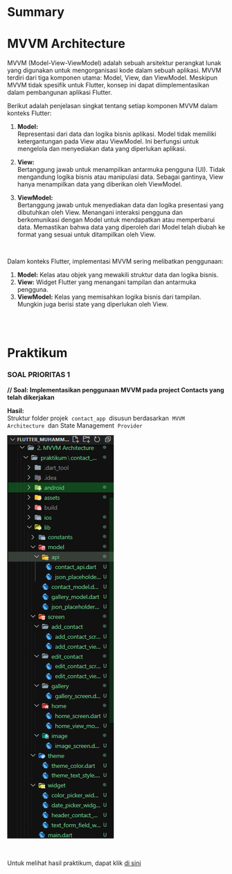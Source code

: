# Summary

# MVVM Architecture

MVVM (Model-View-ViewModel) adalah sebuah arsitektur perangkat lunak yang digunakan untuk mengorganisasi kode dalam sebuah aplikasi. MVVM terdiri dari tiga komponen utama: Model, View, dan ViewModel. Meskipun MVVM tidak spesifik untuk Flutter, konsep ini dapat diimplementasikan dalam pembangunan aplikasi Flutter.

Berikut adalah penjelasan singkat tentang setiap komponen MVVM dalam konteks Flutter:

1. **Model:**  
Representasi dari data dan logika bisnis aplikasi.
Model tidak memiliki ketergantungan pada View atau ViewModel. Ini berfungsi untuk mengelola dan menyediakan data yang diperlukan aplikasi.

2. **View:**  
Bertanggung jawab untuk menampilkan antarmuka pengguna (UI).
Tidak mengandung logika bisnis atau manipulasi data. Sebagai gantinya, View hanya menampilkan data yang diberikan oleh ViewModel.

3. **ViewModel:**  
Bertanggung jawab untuk menyediakan data dan logika presentasi yang dibutuhkan oleh View.
Menangani interaksi pengguna dan berkomunikasi dengan Model untuk mendapatkan atau memperbarui data.
Memastikan bahwa data yang diperoleh dari Model telah diubah ke format yang sesuai untuk ditampilkan oleh View.

<br>

Dalam konteks Flutter, implementasi MVVM sering melibatkan penggunaan:

1. **Model:** Kelas atau objek yang mewakili struktur data dan logika bisnis.
2. **View:** Widget Flutter yang menangani tampilan dan antarmuka pengguna.
3. **ViewModel:** Kelas yang memisahkan logika bisnis dari tampilan. Mungkin juga berisi state yang diperlukan oleh View.

<br><br>

# Praktikum

### SOAL PRIORITAS 1

**// Soal: Implementasikan penggunaan MVVM pada project Contacts yang telah dikerjakan**

**Hasil:**  
Struktur folder projek &nbsp;`contact_app`&nbsp; disusun berdasarkan &nbsp;`MVVM Architecture`&nbsp; dan State Management &nbsp;`Provider`

![struktur_folder_mvvm.png](screenshot/struktur_folder_mvvm.png "Struktur Folder MVVM")

<br>

Untuk melihat hasil praktikum, dapat klik [di sini](https://github.com/aryaptradji/flutter_Muhammad-Aryaputra-Adji/tree/master/Minggu-8/2.%20MVVM%20Architecture/praktikum)